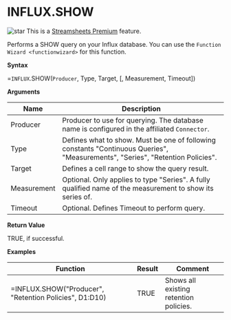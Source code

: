 # INFLUX.SHOW

![star](/images/star.svg) This is a [Streamsheets
Premium](https://cedalo.com/download/) feature.

Performs a SHOW query on your Influx database. You can use the
`Function Wizard <functionwizard>` for this function.

**Syntax**

=`INFLUX`.SHOW(`Producer`, Type, Target, \[, Measurement, Timeout\])

**Arguments**

| Name        | Description                                                                                                                    |
|-------------|--------------------------------------------------------------------------------------------------------------------------------|
| Producer    | Producer to use for querying. The database name is configured in the affiliated `Connector`.                                   |
| Type        | Defines what to show. Must be one of following constants "Continuous Queries", "Measurements", "Series", "Retention Policies". |
| Target      | Defines a cell range to show the query result.                                                                                 |
| Measurement | Optional. Only applies to type "Series". A fully qualified name of the measurement to show its series of.                      |
| Timeout     | Optional. Defines Timeout to perform query.                                                                                    |

**Return Value**

TRUE, if successful.

**Examples**

| Function                                               | Result | Comment                                |
|--------------------------------------------------------|--------|----------------------------------------|
| =INFLUX.SHOW("Producer", "Retention Policies", D1:D10) | TRUE   | Shows all existing retention policies. |
